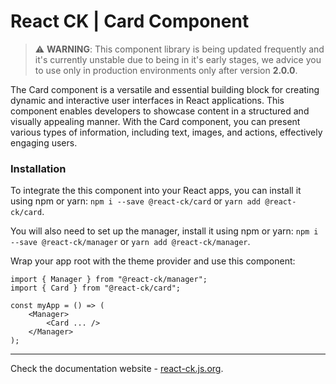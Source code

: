 # React CK | Card Component

> :warning: **WARNING**: This component library is being updated frequently and it's currently unstable due to being in it's early stages, we advice you to use only in production environments only after version **2.0.0**.

The Card component is a versatile and essential building block for creating dynamic and interactive user interfaces in React applications. This component enables developers to showcase content in a structured and visually appealing manner. With the Card component, you can present various types of information, including text, images, and actions, effectively engaging users.

### Installation 

To integrate the this component into your React apps, you can install it using npm or yarn: `npm i --save @react-ck/card` or `yarn add @react-ck/card`.

You will also need to set up the manager, install it using npm or yarn: `npm i --save @react-ck/manager` or `yarn add @react-ck/manager`.

Wrap your app root with the theme provider and use this component:

```tsx
import { Manager } from "@react-ck/manager";
import { Card } from "@react-ck/card";

const myApp = () => (
    <Manager>
        <Card ... />
    </Manager>
);
```

<!-- storybook-ignore -->

---

Check the documentation website - [react-ck.js.org](https://react-ck.js.org).